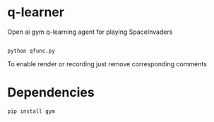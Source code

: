 # q-learner
Open ai gym q-learning agent for playing SpaceInvaders

```shell

python qfunc.py
```

To enable render or recording just remove corresponding comments



# Dependencies

```
pip install gym
```
